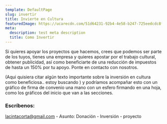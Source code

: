 ```yaml
---
template: DefaultPage
slug: invertir
title: Invierte en Cultura
featuredImage: https://ucarecdn.com/51d64231-92b4-4e58-b247-725eedcdc8ff/BannerInvierteennosotros.jpg
meta:
  description: test meta description
  title: Como Invertir
---
```


Si quieres apoyar los proyectos que hacemos, crees que podemos ser parte de los tuyos, tienes una empresa y quieres apostar por el trabajo cultural, obtener publicidad, así como beneficiarte de una reducción de impuestos de hasta un 150% por tu apoyo. Ponte en contacto con nosotros.

(Aqui quisiera citar algún texto importante sobre la inversión en cultura como beneficiosa.. estoy buscando ) y podríamos acompañar esto con un gráfico de firma de convenio una mano con un esfero firmando en una hoja, como los gráficos del inicio que van a las secciones.

### Escríbenos:

lacintacorta@gmail.com - Asunto: Donación - Inversión - proyecto
